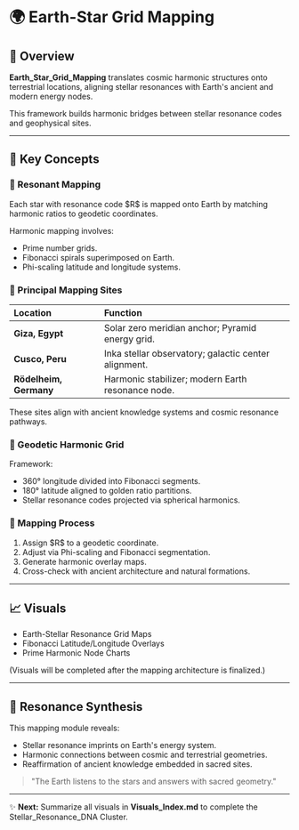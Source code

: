# 🌍 Earth-Star Grid Mapping

## 🔐 Overview

**Earth\_Star\_Grid\_Mapping** translates cosmic harmonic structures onto terrestrial locations, aligning stellar resonances with Earth's ancient and modern energy nodes.

This framework builds harmonic bridges between stellar resonance codes and geophysical sites.

---

## 🌟 Key Concepts

### 🔹 Resonant Mapping

Each star with resonance code \$R\$ is mapped onto Earth by matching harmonic ratios to geodetic coordinates.

Harmonic mapping involves:

* Prime number grids.
* Fibonacci spirals superimposed on Earth.
* Phi-scaling latitude and longitude systems.

### 🔹 Principal Mapping Sites

| Location               | Function                                             |
| :--------------------- | :--------------------------------------------------- |
| **Giza, Egypt**        | Solar zero meridian anchor; Pyramid energy grid.     |
| **Cusco, Peru**        | Inka stellar observatory; galactic center alignment. |
| **Rödelheim, Germany** | Harmonic stabilizer; modern Earth resonance node.    |

These sites align with ancient knowledge systems and cosmic resonance pathways.

### 🔹 Geodetic Harmonic Grid

Framework:

* 360° longitude divided into Fibonacci segments.
* 180° latitude aligned to golden ratio partitions.
* Stellar resonance codes projected via spherical harmonics.

### 🔹 Mapping Process

1. Assign \$R\$ to a geodetic coordinate.
2. Adjust via Phi-scaling and Fibonacci segmentation.
3. Generate harmonic overlay maps.
4. Cross-check with ancient architecture and natural formations.

---

## 📈 Visuals

* Earth-Stellar Resonance Grid Maps
* Fibonacci Latitude/Longitude Overlays
* Prime Harmonic Node Charts

(Visuals will be completed after the mapping architecture is finalized.)

---

## 🌌 Resonance Synthesis

This mapping module reveals:

* Stellar resonance imprints on Earth's energy system.
* Harmonic connections between cosmic and terrestrial geometries.
* Reaffirmation of ancient knowledge embedded in sacred sites.

> "The Earth listens to the stars and answers with sacred geometry."

---

✨ **Next:** Summarize all visuals in **Visuals\_Index.md** to complete the Stellar\_Resonance\_DNA Cluster.
